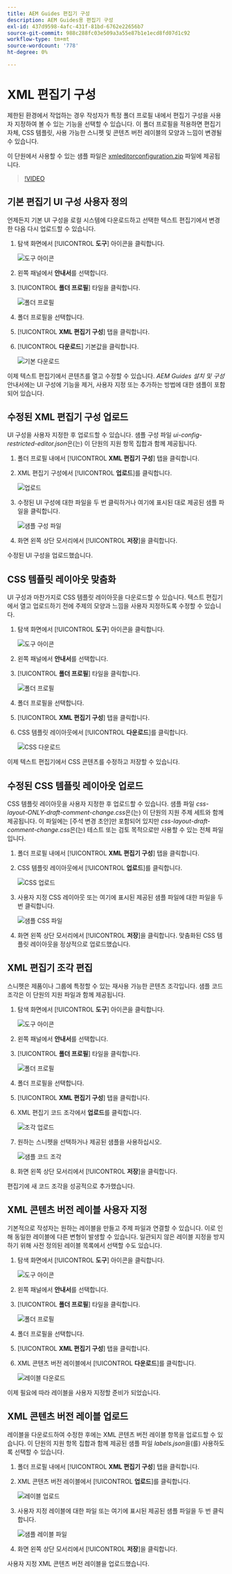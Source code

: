 ```yaml
---
title: AEM Guides 편집기 구성
description: AEM Guides용 편집기 구성
exl-id: 437d9598-4afc-431f-81bd-6762e22656b7
source-git-commit: 988c288fc03e509a3a55e87b1e1ecd8fd07d1c92
workflow-type: tm+mt
source-wordcount: '778'
ht-degree: 0%

---
```


# XML 편집기 구성

제한된 환경에서 작업하는 경우 작성자가 특정 폴더 프로필 내에서 편집기 구성을 사용자 지정하여 볼 수 있는 기능을 선택할 수 있습니다. 이 폴더 프로필을 적용하면 편집기 자체, CSS 템플릿, 사용 가능한 스니펫 및 콘텐츠 버전 레이블의 모양과 느낌이 변경될 수 있습니다.

이 단원에서 사용할 수 있는 샘플 파일은 [xmleditorconfiguration.zip](assets/xmleditorconfiguration.zip) 파일에 제공됩니다.

>[!VIDEO](https://video.tv.adobe.com/v/342762?quality=12&learn=on)

## 기본 편집기 UI 구성 사용자 정의

언제든지 기본 UI 구성을 로컬 시스템에 다운로드하고 선택한 텍스트 편집기에서 변경한 다음 다시 업로드할 수 있습니다.

1. 탐색 화면에서 [!UICONTROL **도구**] 아이콘을 클릭합니다.

   ![도구 아이콘](images/reuse/tools-icon.png)

1. 왼쪽 패널에서 **안내서**&#x200B;를 선택합니다.

1. [!UICONTROL **폴더 프로필**] 타일을 클릭합니다.

   ![폴더 프로필](images/reuse/folder-profiles-tile.png)

1. 폴더 프로필을 선택합니다.

1. [!UICONTROL **XML 편집기 구성**] 탭을 클릭합니다.

1. [!UICONTROL **다운로드**] 기본값을 클릭합니다.

   ![기본 다운로드](images/lesson-4/download-default.png)

이제 텍스트 편집기에서 콘텐츠를 열고 수정할 수 있습니다. _AEM Guides 설치 및 구성_ 안내서에는 UI 구성에 기능을 제거, 사용자 지정 또는 추가하는 방법에 대한 샘플이 포함되어 있습니다.

## 수정된 XML 편집기 구성 업로드

UI 구성을 사용자 지정한 후 업로드할 수 있습니다. 샘플 구성 파일 _ui-config-restricted-editor.json_&#x200B;은(는) 이 단원의 지원 항목 집합과 함께 제공됩니다.

1. 폴더 프로필 내에서 [!UICONTROL **XML 편집기 구성**] 탭을 클릭합니다.

1. XML 편집기 구성에서 [!UICONTROL **업로드**]&#x200B;를 클릭합니다.

   ![업로드](images/lesson-4/upload.png)

1. 수정된 UI 구성에 대한 파일을 두 번 클릭하거나 여기에 표시된 대로 제공된 샘플 파일을 클릭합니다.

   ![샘플 구성 파일](images/lesson-4/sample-config-file.png)

1. 화면 왼쪽 상단 모서리에서 [!UICONTROL **저장**]&#x200B;을 클릭합니다.

수정된 UI 구성을 업로드했습니다.

## CSS 템플릿 레이아웃 맞춤화

UI 구성과 마찬가지로 CSS 템플릿 레이아웃을 다운로드할 수 있습니다. 텍스트 편집기에서 열고 업로드하기 전에 주제의 모양과 느낌을 사용자 지정하도록 수정할 수 있습니다.

1. 탐색 화면에서 [!UICONTROL **도구**] 아이콘을 클릭합니다.

   ![도구 아이콘](images/reuse/tools-icon.png)

1. 왼쪽 패널에서 **안내서**&#x200B;를 선택합니다.

1. [!UICONTROL **폴더 프로필**] 타일을 클릭합니다.

   ![폴더 프로필](images/reuse/folder-profiles-tile.png)

1. 폴더 프로필을 선택합니다.

1. [!UICONTROL **XML 편집기 구성**] 탭을 클릭합니다.

1. CSS 템플릿 레이아웃에서 [!UICONTROL **다운로드**]&#x200B;를 클릭합니다.

   ![CSS 다운로드](images/lesson-4/download-css.png)

이제 텍스트 편집기에서 CSS 콘텐츠를 수정하고 저장할 수 있습니다.

## 수정된 CSS 템플릿 레이아웃 업로드

CSS 템플릿 레이아웃을 사용자 지정한 후 업로드할 수 있습니다. 샘플 파일 _css-layout-ONLY-draft-comment-change.css_&#x200B;은(는) 이 단원의 지원 주제 세트와 함께 제공됩니다. 이 파일에는 [주석 변경 초안]만 포함되어 있지만 _css-layout-draft-comment-change.css_&#x200B;은(는) 테스트 또는 검토 목적으로만 사용할 수 있는 전체 파일입니다.

1. 폴더 프로필 내에서 [!UICONTROL **XML 편집기 구성**] 탭을 클릭합니다.

1. CSS 템플릿 레이아웃에서 [!UICONTROL **업로드**]&#x200B;를 클릭합니다.

   ![CSS 업로드](images/lesson-4/upload-css.png)

1. 사용자 지정 CSS 레이아웃 또는 여기에 표시된 제공된 샘플 파일에 대한 파일을 두 번 클릭합니다.

   ![샘플 CSS 파일](images/lesson-4/sample-css-file.png)

1. 화면 왼쪽 상단 모서리에서 [!UICONTROL **저장**]을 클릭합니다.
맞춤화된 CSS 템플릿 레이아웃을 정상적으로 업로드했습니다.

## XML 편집기 조각 편집

스니펫은 제품이나 그룹에 특정할 수 있는 재사용 가능한 콘텐츠 조각입니다. 샘플 코드 조각은 이 단원의 지원 파일과 함께 제공됩니다.

1. 탐색 화면에서 [!UICONTROL **도구**] 아이콘을 클릭합니다.

   ![도구 아이콘](images/reuse/tools-icon.png)

1. 왼쪽 패널에서 **안내서**&#x200B;를 선택합니다.

1. [!UICONTROL **폴더 프로필**] 타일을 클릭합니다.

   ![폴더 프로필](images/reuse/folder-profiles-tile.png)

1. 폴더 프로필을 선택합니다.

1. [!UICONTROL **XML 편집기 구성**] 탭을 클릭합니다.

1. XML 편집기 코드 조각에서 **업로드**&#x200B;를 클릭합니다.

   ![조각 업로드](images/lesson-4/upload-snippets.png)

1. 원하는 스니펫을 선택하거나 제공된 샘플을 사용하십시오.

   ![샘플 코드 조각](images/lesson-4/sample-snippet.png)

1. 화면 왼쪽 상단 모서리에서 [!UICONTROL **저장**]&#x200B;을 클릭합니다.

편집기에 새 코드 조각을 성공적으로 추가했습니다.

## XML 콘텐츠 버전 레이블 사용자 지정

기본적으로 작성자는 원하는 레이블을 만들고 주제 파일과 연결할 수 있습니다. 이로 인해 동일한 레이블에 다른 변형이 발생할 수 있습니다. 일관되지 않은 레이블 지정을 방지하기 위해 사전 정의된 레이블 목록에서 선택할 수도 있습니다.

1. 탐색 화면에서 [!UICONTROL **도구**] 아이콘을 클릭합니다.

   ![도구 아이콘](images/reuse/tools-icon.png)

1. 왼쪽 패널에서 **안내서**&#x200B;를 선택합니다.

1. [!UICONTROL **폴더 프로필**] 타일을 클릭합니다.

   ![폴더 프로필](images/reuse/folder-profiles-tile.png)

1. 폴더 프로필을 선택합니다.

1. [!UICONTROL **XML 편집기 구성**] 탭을 클릭합니다.

1. XML 콘텐츠 버전 레이블에서 [!UICONTROL **다운로드**]&#x200B;를 클릭합니다.

   ![레이블 다운로드](images/lesson-4/download-labels.png)

이제 필요에 따라 레이블을 사용자 지정할 준비가 되었습니다.

## XML 콘텐츠 버전 레이블 업로드

레이블을 다운로드하여 수정한 후에는 XML 콘텐츠 버전 레이블 항목을 업로드할 수 있습니다. 이 단원의 지원 항목 집합과 함께 제공된 샘플 파일 _labels.json_&#x200B;을(를) 사용하도록 선택할 수 있습니다.

1. 폴더 프로필 내에서 [!UICONTROL **XML 편집기 구성**] 탭을 클릭합니다.

1. XML 콘텐츠 버전 레이블에서 [!UICONTROL **업로드**]&#x200B;를 클릭합니다.

   ![레이블 업로드](images/lesson-4/upload-labels.png)

1. 사용자 지정 레이블에 대한 파일 또는 여기에 표시된 제공된 샘플 파일을 두 번 클릭합니다.

   ![샘플 레이블 파일](images/lesson-4/sample-labels-file.png)

1. 화면 왼쪽 상단 모서리에서 [!UICONTROL **저장**]&#x200B;을 클릭합니다.

사용자 지정 XML 콘텐츠 버전 레이블을 업로드했습니다.
